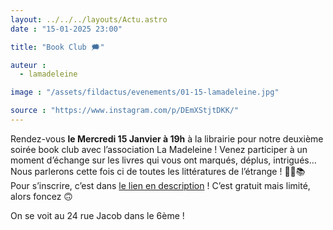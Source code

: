 ```yaml
---
layout: ../../../layouts/Actu.astro
date : "15-01-2025 23:00"

title: "Book Club 🗯️"

auteur :
  - lamadeleine

image : "/assets/fildactus/evenements/01-15-lamadeleine.jpg"

source : "https://www.instagram.com/p/DEmXStjtDKK/"
---
```


Rendez-vous __le Mercredi 15 Janvier à 19h__ à la librairie pour notre deuxième soirée book club avec l’association La Madeleine ! Venez participer à un moment d’échange sur les livres qui vous ont marqués, déplus, intrigués… Nous parlerons cette fois ci de toutes les littératures de l’étrange ! 🧛🐇📚  
Pour s’inscrire, c’est dans [le lien en description](https://docs.google.com/forms/d/e/1FAIpQLSfAtqwC-KnpjbeJjCFo28MKyfsUDUBmU5DW3E6XsJbUpBtuwg/viewform) ! C’est gratuit mais limité, alors foncez 🙃

On se voit au 24 rue Jacob dans le 6ème !